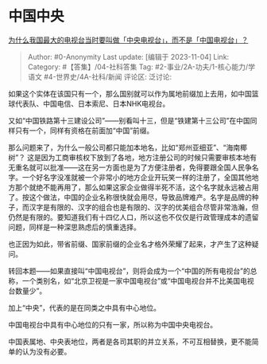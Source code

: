 # 中国中央
[为什么我国最大的电视台当时要叫做「中央电视台」，而不是「中国电视台」？](https://www.zhihu.com/question/628139717/answer/3269044367)

> Author: #0-Anonymity
> Last update: [编辑于 2023-11-04]
> Link:
> Category: #【答集】/04-社科答集 
> Tag: #2-事业/2A-功夫/1-核心能力/学语文 #4-世界史/4A-社科/新闻 
> 评论区:
> 泛讨论:

如果这个实体在该国只有一个，那么国别就可以作为属地前缀加上去用，如中国篮球代表队、中国电信、日本索尼、日本NHK电视台。

又如“中国铁路第十三建设公司”——别看叫十三，但是“铁建第十三公司”在中国同样只有一个，同样有资格在前面加“中国”前缀。

那么问题来了，为什么一般公司都只能加本地名，比如“郑州亚细亚”、“海南椰树”？ 这是因为工商审核权下放到了各地，地方注册公司的时候只需要审核本地有无重名就可以批准——这在另一方面也是为了方便注册者，免得要跟全国人民争名字。一个好名字没准就被一个非常小的地方企业开玩笑一样的注册了，全国其他地方那个就绝不能再用了，那么如果这家企业做得半死不活，这个名字就永远被占用了。按这个做法，中国的企业名称很快就会用尽，导致品牌难产。名字是品牌的种子，而汉字是有限的、汉字的组合也是有限的、汉字的优美组合尽管非常浩瀚，但仍然是有限的。要知道我们有十四亿人口，所以这也不仅仅是行政管理成本的遗留问题，同样是一种深思熟虑后的慎重选择。

也正因为如此，带省前缀、国家前缀的企业名才格外荣耀了起来，才产生了这种疑问。

转回本题——如果直接叫“中国电视台”，则将会成为一个“中国的所有电视台”的总称，一个类别名，如“北京卫视是一家中国电视台”或“中国电视台并不比美国电视台数量少”。

加上“中央”，代表的是在同类之中具有中心地位。

中国电视台中具有中心地位的只有一家，所以称为中国中央电视台。

中国表属地、中央表地位，两者是各司其职的并立关系，不可互相替换，更不能简单的认为没有必要。
